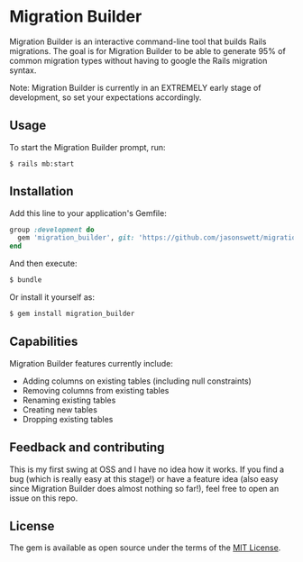 # Migration Builder
Migration Builder is an interactive command-line tool that builds Rails migrations. The goal is for Migration Builder to be able to generate 95% of common migration types without having to google the Rails migration syntax.

Note: Migration Builder is currently in an EXTREMELY early stage of development, so set your expectations accordingly.

## Usage
To start the Migration Builder prompt, run:

```
$ rails mb:start
```

## Installation
Add this line to your application's Gemfile:

```ruby
group :development do
  gem 'migration_builder', git: 'https://github.com/jasonswett/migration_builder'
end
```

And then execute:
```bash
$ bundle
```

Or install it yourself as:
```bash
$ gem install migration_builder
```

## Capabilities

Migration Builder features currently include:

- Adding columns on existing tables (including null constraints)
- Removing columns from existing tables
- Renaming existing tables
- Creating new tables
- Dropping existing tables

## Feedback and contributing
This is my first swing at OSS and I have no idea how it works. If you find a bug (which is really easy at this stage!) or have a feature idea (also easy since Migration Builder does almost nothing so far!), feel free to open an issue on this repo.

## License
The gem is available as open source under the terms of the [MIT License](https://opensource.org/licenses/MIT).
